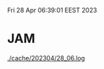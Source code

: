 Fri 28 Apr 06:39:01 EEST 2023
# JAM
<a href='./cache/202304/28_06.log'>./cache/202304/28_06.log</a>
